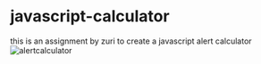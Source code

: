# javascript-calculator
this  is an assignment by zuri to create a javascript alert calculator 
![alertcalculator](https://user-images.githubusercontent.com/105133779/175456674-e8482f34-c7e7-4abe-a0f5-470167c9b888.png)
